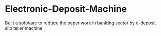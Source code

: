 # Electronic-Deposit-Machine
Built a software to reduce the paper work in banking sector by e-deposit slip teller machine
